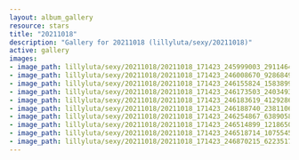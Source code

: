 ```yaml
---
layout: album_gallery
resource: stars
title: "20211018"
description: "Gallery for 20211018 (lillyluta/sexy/20211018)"
active: gallery
images:
- image_path: lillyluta/sexy/20211018/20211018_171423_245999003_291146406164491_4883208577975456323_n.jpg
- image_path: lillyluta/sexy/20211018/20211018_171423_246008670_928684924667815_1094959216029149448_n.jpg
- image_path: lillyluta/sexy/20211018/20211018_171423_246155824_1583899345285422_1025414171052490122_n.jpg
- image_path: lillyluta/sexy/20211018/20211018_171423_246173503_240349338143680_5955871174899116696_n.jpg
- image_path: lillyluta/sexy/20211018/20211018_171423_246183619_412928627057685_181621329129340470_n.jpg
- image_path: lillyluta/sexy/20211018/20211018_171423_246188740_238110631687407_2644712069414849325_n.jpg
- image_path: lillyluta/sexy/20211018/20211018_171423_246254867_638905827243171_8993694439869463154_n.jpg
- image_path: lillyluta/sexy/20211018/20211018_171423_246514899_1218650345268101_3403443434320831015_n.jpg
- image_path: lillyluta/sexy/20211018/20211018_171423_246518714_1075545786518450_7918569326890844255_n.jpg
- image_path: lillyluta/sexy/20211018/20211018_171423_246870215_622351745801599_2251081667518353426_n.jpg
---
```

